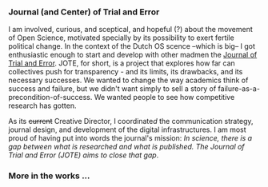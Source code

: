 ### Journal (and Center) of Trial and Error
I am involved, curious, and sceptical, and hopeful (?) about the movement of Open Science, motivated specially by its possibility to exert fertile political change. In the context of the Dutch OS scence –which is big– I got enthusiastic enough to start and develop with other madmen the <a href="https://www.jtrialerror.com/" target="_blank">Journal of Trial and Error</a>. JOTE, for short, is a project that explores how far can collectives push for transparency - and its limits, its drawbacks, and its necessary successes. We wanted to change the way academics think of success and failure, but we didn't want simply to sell a story of failure-as-a-precondition-of-success. We wanted people to see how competitive research has gotten.

As its ~~current~~ Creative Director, I coordinate*d* the communication strategy, journal design, and development of the digital infrastructures. I am most proud of having put into words the journal's mission: _In science, there is a gap between what is researched and what is published. The _Journal of Trial and Error_ (JOTE) aims to close that gap_.  


### More in the works ...